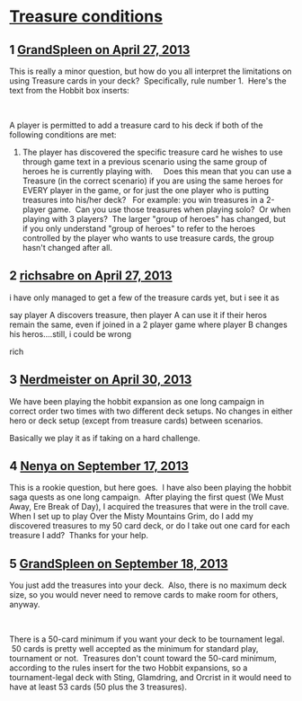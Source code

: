 # [Treasure conditions](https://community.fantasyflightgames.com/topic/83014-treasure-conditions/)

## 1 [GrandSpleen on April 27, 2013](https://community.fantasyflightgames.com/topic/83014-treasure-conditions/?do=findComment&comment=789572)

This is really a minor question, but how do you all interpret the limitations on using Treasure cards in your deck?  Specifically, rule number 1.  Here's the text from the Hobbit box inserts:

 

A player is permitted to add a treasure card to his deck if
both of the following conditions are met:
1. The player has discovered the specific treasure card he
wishes to use through game text in a previous scenario using
the same group of heroes he is currently playing with.
 
 
Does this mean that you can use a Treasure (in the correct scenario) if you are using the same heroes for EVERY player in the game, or for just the one player who is putting treasures into his/her deck?
 
For example: you win treasures in a 2-player game.  Can you use those treasures when playing solo?  Or when playing with 3 players?  The larger "group of heroes" has changed, but if you only understand "group of heroes" to refer to the heroes controlled by the player who wants to use treasure cards, the group hasn't changed after all.

## 2 [richsabre on April 27, 2013](https://community.fantasyflightgames.com/topic/83014-treasure-conditions/?do=findComment&comment=789574)

i have only managed to get a few of the treasure cards yet, but i see it as

say player A discovers treasure, then player A can use it if their heros remain the same, even if joined in a 2 player game where player B changes his heros….still, i could be wrong

rich

## 3 [Nerdmeister on April 30, 2013](https://community.fantasyflightgames.com/topic/83014-treasure-conditions/?do=findComment&comment=790306)

We have been playing the hobbit expansion as one long campaign in correct order two times with two different deck setups. No changes in either hero or deck setup (except from treasure cards) between scenarios.

Basically we play it as if taking on a hard challenge.

## 4 [Nenya on September 17, 2013](https://community.fantasyflightgames.com/topic/83014-treasure-conditions/?do=findComment&comment=868771)

This is a rookie question, but here goes.  I have also been playing the hobbit saga quests as one long campaign.  After playing the first quest (We Must Away, Ere Break of Day), I acquired the treasures that were in the troll cave.  When I set up to play Over the Misty Mountains Grim, do I add my discovered treasures to my 50 card deck, or do I take out one card for each treasure I add?  Thanks for your help.

## 5 [GrandSpleen on September 18, 2013](https://community.fantasyflightgames.com/topic/83014-treasure-conditions/?do=findComment&comment=869008)

You just add the treasures into your deck.  Also, there is no maximum deck size, so you would never need to remove cards to make room for others, anyway.

 

There is a 50-card minimum if you want your deck to be tournament legal.  50 cards is pretty well accepted as the minimum for standard play, tournament or not.  Treasures don't count toward the 50-card minimum, according to the rules insert for the two Hobbit expansions, so a tournament-legal deck with Sting, Glamdring, and Orcrist in it would need to have at least 53 cards (50 plus the 3 treasures).

